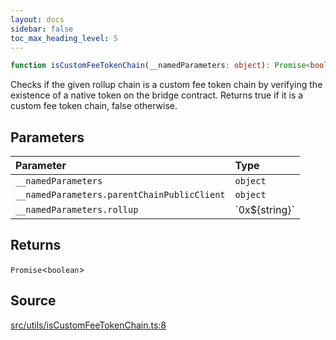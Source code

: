 ```yaml
---
layout: docs
sidebar: false
toc_max_heading_level: 5
---
```


```ts
function isCustomFeeTokenChain(__namedParameters: object): Promise<boolean>
```

Checks if the given rollup chain is a custom fee token chain by verifying the
existence of a native token on the bridge contract. Returns true if it is a
custom fee token chain, false otherwise.

## Parameters

| Parameter | Type |
| :------ | :------ |
| `__namedParameters` | `object` |
| `__namedParameters.parentChainPublicClient` | `object` |
| `__namedParameters.rollup` | \`0x$\{string\}\` |

## Returns

`Promise`\<`boolean`\>

## Source

[src/utils/isCustomFeeTokenChain.ts:8](https://github.com/OffchainLabs/arbitrum-orbit-sdk/blob/9d5595a042e42f7d6b9af10a84816c98ea30f330/src/utils/isCustomFeeTokenChain.ts#L8)
